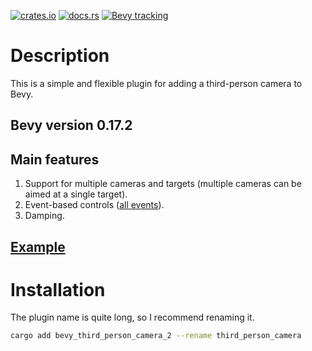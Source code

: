 [![crates.io](https://img.shields.io/crates/v/bevy_third_person_camera_2)](https://crates.io/crates/bevy_third_person_camera_2)
[![docs.rs](https://docs.rs/bevy_third_person_camera_2/badge.svg)](https://docs.rs/bevy_third_person_camera_2)
[![Bevy tracking](https://img.shields.io/badge/Bevy%20tracking-main-lightblue)](https://github.com/bevyengine/bevy/blob/main/docs/plugins_guidelines.md#main-branch-tracking)

# Description

This is a simple and flexible plugin for adding a third-person camera to Bevy.

## Bevy version 0.17.2

## Main features

1. Support for multiple cameras and targets (multiple cameras can be aimed at a single target).
2. Event-based controls ([all events](./src/events.rs)).
3. Damping.

## [Example](./examples/follow_cube.rs)

# Installation

The plugin name is quite long, so I recommend renaming it.

```sh
cargo add bevy_third_person_camera_2 --rename third_person_camera
```
